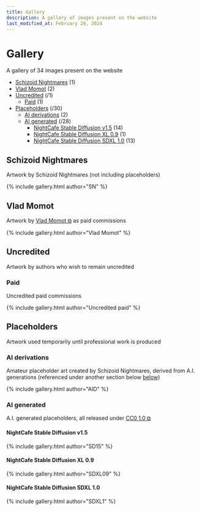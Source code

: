 ```yaml
---
title: Gallery
description: A gallery of images present on the website
last_modified_at: February 28, 2024
---
```


# Gallery
A gallery of 34 images present on the website

- [Schizoid Nightmares](#schizoid-nightmares) (1)
- [Vlad Momot](#vlad-momot) (2)
- [Uncredited](#uncredited) (/1)
    - [Paid](#paid) (1)
- [Placeholders](#placeholders) (/30)
    - [AI derivations](#ai-derivations) (2)
    - [AI generated](#ai-generated) (/28)
        - [NightCafe Stable Diffusion v1.5](#nightcafe-stable-diffusion-v15) (14)
        - [NightCafe Stable Diffusion XL 0.9](#nightcafe-stable-diffusion-xl-09) (1)
        - [NightCafe Stable Diffusion SDXL 1.0](#nightcafe-stable-diffusion-sdxl-10) (13)

## Schizoid Nightmares
Artwork by Schizoid Nightmares (not including placeholders)

{% include gallery.html author="SN" %}

## Vlad Momot
Artwork by <a href="https://vladmomotart.tumblr.com/" target="_blank">Vlad Momot ⧉</a> as paid commissions

{% include gallery.html author="Vlad Momot" %}

## Uncredited
Artwork by authors who wish to remain uncredited

### Paid
Uncredited paid commissions

{% include gallery.html author="Uncredited paid" %}

## Placeholders
Artwork used temporarily until professional work is produced

### AI derivations
Amateur placeholder art created by Schizoid Nightmares, derived from A.I. generations (referenced under another section below <a href="#ai-generated">below</a>)

{% include gallery.html author="AID" %}

### AI generated
A.I. generated placeholders, all released under <a href="https://creativecommons.org/publicdomain/zero/1.0/" target="_blank">CC0 1.0 ⧉</a>

#### NightCafe Stable Diffusion v1.5

{% include gallery.html author="SD15" %}

#### NightCafe Stable Diffusion XL 0.9

{% include gallery.html author="SDXL09" %}

#### NightCafe Stable Diffusion SDXL 1.0

{% include gallery.html author="SDXL1" %}
